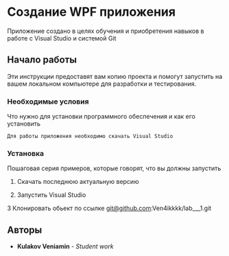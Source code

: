 # Создание WPF приложения

Приложение создано в целях обучения и приобретения навыков в работе с Visual Studio и системой Git

## Начало работы

Эти инструкции предоставят вам копию проекта и помогут запустить на вашем локальном компьютере для разработки и тестирования.

### Необходимые условия

Что нужно для установки программного обеспечения и как его установить

```
Для работы приложения необходимо скачать Visual Studio
```

### Установка

Пошаговая серия примеров, которые говорят, что вы должны запустить

1. Скачать последнюю актуальную версию 

2. Запустить Visual Studio

3  Клонировать обьект по ссылке  git@github.com:Ven4ikkkk/lab___1.git



## Авторы

* **Kulakov Veniamin** - *Student work* 
